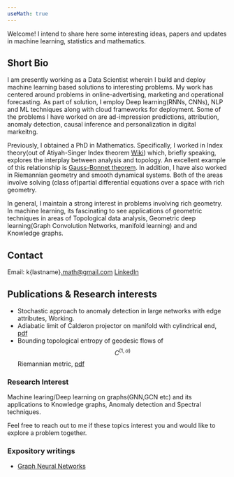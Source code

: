 ```yaml
---
useMath: true 
---
```

Welcome! I intend to share here some interesting ideas, papers and updates in machine learning, statistics and mathematics. 

## Short Bio
I am presently working as a Data Scientist wherein I build and deploy machine learning based solutions to interesting problems. My work has centered around problems in online-advertising, marketing and operational forecasting. As part of solution, I employ Deep learning(RNNs, CNNs), NLP and ML techniques along with cloud frameworks for deployment. Some of the problems I have worked on are ad-impression predictions, attribution, anomaly detection, causal inference and personalization in digital markeitng.  

Previously, I obtained a PhD in Mathematics. Specifically, I worked in Index theory(out of Atiyah-Singer Index theorem [Wiki](https://en.wikipedia.org/wiki/Atiyah%E2%80%93Singer_index_theorem)) which, briefly speaking, explores the interplay between analysis and topology. An excellent example of this relationship is [Gauss-Bonnet theorem](https://en.wikipedia.org/wiki/Gauss%E2%80%93Bonnet_theorem). In addition, I have also worked in Riemannian geometry and smooth dynamical systems. Both of the areas involve solving (class of)partial differential equations over a space with rich geometry. 

In general, I maintain a strong interest in problems involving rich geometry. In machine learning, its fascinating to see applications of geometric techniques in areas of Topological data analysis, Geometric deep learning(Graph Convolution Networks, manifold learning) and and Knowledge graphs. 

## Contact
Email: k{lastname}.math@gmail.com
[LinkedIn](https://www.linkedin.com/in/kunalsharma13/) 

## Publications & Research interests
- Stochastic approach to anomaly detection in large networks with edge attributes, Working. 
- Adiabatic limit of Calderon projector on manifold with cylindrical end, [pdf](https://drive.google.com/file/d/1_rVddyiNyt9xT8dd3h7oyaj9SK0t_qEH/view?usp=sharing)
- Bounding topological entropy of geodesic flows of $$C^{(1, \alpha)}$$ Riemannian metric, [pdf](https://drive.google.com/file/d/1Lbmt6jq3KHRCDvxXER8QVZTA7I2BBylo/view?usp=sharing)

### Research Interest
Machine learing/Deep learning on graphs(GNN,GCN etc) and its applications to Knowledge graphs, Anomaly detection and Spectral techniques. 

Feel free to reach out to me if these topics interest you and would like to explore a problem together.

### Expository writings
- [Graph Neural Networks](/Graph-Neural-Networks.md)
